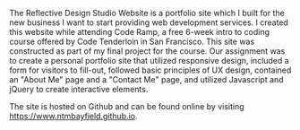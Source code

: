 The Reflective Design Studio Website is a portfolio site which I built for the new business I want to start providing web development services.  I created this website while attending Code Ramp, a free 6-week intro to coding course offered by Code Tenderloin in San Francisco.  This site was constructed as part of my final project for the course.  Our assignment was to create a personal portfolio site that utilized responsive design, included a form for visitors to fill-out, followed basic principles of UX design, contained an "About Me" page and a "Contact Me" page, and utilized Javascript and jQuery to create interactive elements. 

The site is hosted on Github and can be found online by visiting https://www.ntmbayfield.github.io.
